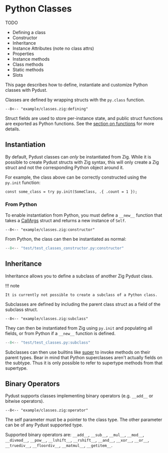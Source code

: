 # Python Classes

TODO

* Defining a class
* Constructor
* Inheritance
* Instance Attributes (note no class attrs)
* Properties
* Instance methods
* Class methods
* Static methods
* Slots

This page describes how to define, instantiate and customize Python classes with Pydust.

Classes are defined by wrapping structs with the `py.class` function.

```zig
--8<-- "example/classes.zig:defining"
```

Struct fields are used to store per-instance state, and public struct functions are exported
as Python functions. See the [section on functions](./functions.md) for more details.

## Instantiation

By default, Pydust classes can _only_ be instantiated from Zig. While it is possible to
create Pydust structs with Zig syntax, this will only create a Zig struct and not the
corresponding Python object around it.

For example, the class above can be correctly constructed using the `py.init` function:

```zig
const some_class = try py.init(SomeClass, .{ .count = 1 });
```

### From Python

To enable instantiation from Python, you must define a `__new__` function
that takes a [CallArgs](./functions.md#call-args) struct and returns a new instance of `Self`.

```zig
--8<-- "example/classes.zig:constructor"
```

From Python, the class can then be instantiated as normal:

```python
--8<-- "test/test_classes_constructor.py:constructor"
```

## Inheritance

Inheritance allows you to define a subclass of another Zig Pydust class.

!!! note

    It is currently not possible to create a subclass of a Python class.

Subclasses are defined by including the parent class struct as a field of the subclass struct.

```zig
--8<-- "example/classes.zig:subclass"
```

They can then be instantiated from Zig using `py.init` and populating all fields, or from Python
if a `__new__` function is defined.

```python
--8<-- "test/test_classes.py:subclass"
```

Subclasses can then use builtins like [super](https://docs.python.org/3/library/functions.html#super)
to invoke methods on their parent types. Bear in mind that Python superclasses aren't actually fields
on the subtype. Thus it is only possible to refer to supertype methods from that supertype.

## Binary Operators

Pydust supports classes implementing binary operators (e.g. `__add__` or bitwise operators).

```zig
--8<-- "example/classes.zig:operator"
```

The self parameter must be a pointer to the class type. The other parameter can be of any Pydust supported type.

Supported binary operators are: `__add__`, `__sub__`, `__mul__`, `__mod__`, `__divmod__`, `__pow__`,
`__lshift__`, `__rshift__`, `__and__`, `__xor__`, `__or__`, `__truediv__`, `__floordiv__`,
`__matmul__`, `__getitem__`.
